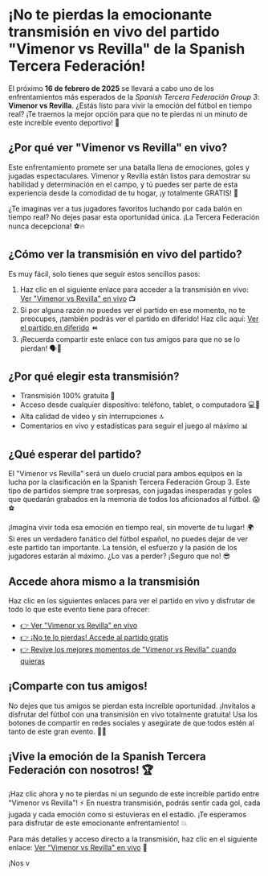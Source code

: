 # ¡No te pierdas la emocionante transmisión en vivo del partido "Vimenor vs Revilla" de la Spanish Tercera Federación!

El próximo **16 de febrero de 2025** se llevará a cabo uno de los enfrentamientos más esperados de la _Spanish Tercera Federación Group 3_: **Vimenor vs Revilla**. ¿Estás listo para vivir la emoción del fútbol en tiempo real? ¡Te traemos la mejor opción para que no te pierdas ni un minuto de este increíble evento deportivo! 🙌

## ¿Por qué ver "Vimenor vs Revilla" en vivo?

Este enfrentamiento promete ser una batalla llena de emociones, goles y jugadas espectaculares. Vimenor y Revilla están listos para demostrar su habilidad y determinación en el campo, y tú puedes ser parte de esta experiencia desde la comodidad de tu hogar, ¡y totalmente GRATIS! 🎉

¿Te imaginas ver a tus jugadores favoritos luchando por cada balón en tiempo real? No dejes pasar esta oportunidad única. ¡La Tercera Federación nunca decepciona! ⚽🔥

## ¿Cómo ver la transmisión en vivo del partido?

Es muy fácil, solo tienes que seguir estos sencillos pasos:

1. Haz clic en el siguiente enlace para acceder a la transmisión en vivo: [Ver "Vimenor vs Revilla" en vivo](https://tinyurl.com/livestreamfreeo?st=Vimenor+vs+Revilla&si=gh) 📺
2. Si por alguna razón no puedes ver el partido en ese momento, no te preocupes, ¡también podrás ver el partido en diferido! Haz clic aquí: [Ver el partido en diferido](https://tinyurl.com/livestreamfreeo?st=Vimenor+vs+Revilla&si=gh) ⏪
3. ¡Recuerda compartir este enlace con tus amigos para que no se lo pierdan! 🗣️💬

## ¿Por qué elegir esta transmisión?

- Transmisión 100% gratuita 📢
- Acceso desde cualquier dispositivo: teléfono, tablet, o computadora 💻📱
- Alta calidad de video y sin interrupciones 🔝
- Comentarios en vivo y estadísticas para seguir el juego al máximo 📊

## ¿Qué esperar del partido?

El "Vimenor vs Revilla" será un duelo crucial para ambos equipos en la lucha por la clasificación en la Spanish Tercera Federación Group 3. Este tipo de partidos siempre trae sorpresas, con jugadas inesperadas y goles que quedarán grabados en la memoria de todos los aficionados al fútbol. 😱⚽

¡Imagina vivir toda esa emoción en tiempo real, sin moverte de tu lugar! 🌍 Si eres un verdadero fanático del fútbol español, no puedes dejar de ver este partido tan importante. La tensión, el esfuerzo y la pasión de los jugadores estarán al máximo. ¿Lo vas a perder? ¡Seguro que no! 😎

## Accede ahora mismo a la transmisión

Haz clic en los siguientes enlaces para ver el partido en vivo y disfrutar de todo lo que este evento tiene para ofrecer:

- [👉 Ver "Vimenor vs Revilla" en vivo](https://tinyurl.com/livestreamfreeo?st=Vimenor+vs+Revilla&si=gh)
- [👉 ¡No te lo pierdas! Accede al partido gratis](https://tinyurl.com/livestreamfreeo?st=Vimenor+vs+Revilla&si=gh)
- [👉 Revive los mejores momentos de "Vimenor vs Revilla" cuando quieras](https://tinyurl.com/livestreamfreeo?st=Vimenor+vs+Revilla&si=gh)

## ¡Comparte con tus amigos!

No dejes que tus amigos se pierdan esta increíble oportunidad. ¡Invítalos a disfrutar del fútbol con una transmisión en vivo totalmente gratuita! Usa los botones de compartir en redes sociales y asegúrate de que todos estén al tanto de este gran evento. 🤳💬

## ¡Vive la emoción de la Spanish Tercera Federación con nosotros! 🏆

¡Haz clic ahora y no te pierdas ni un segundo de este increíble partido entre "Vimenor vs Revilla"! ⚡ En nuestra transmisión, podrás sentir cada gol, cada jugada y cada emoción como si estuvieras en el estadio. ¡Te esperamos para disfrutar de este emocionante enfrentamiento! 💥

Para más detalles y acceso directo a la transmisión, haz clic en el siguiente enlace: [Ver "Vimenor vs Revilla" en vivo](https://tinyurl.com/livestreamfreeo?st=Vimenor+vs+Revilla&si=gh) 📲

¡Nos v
